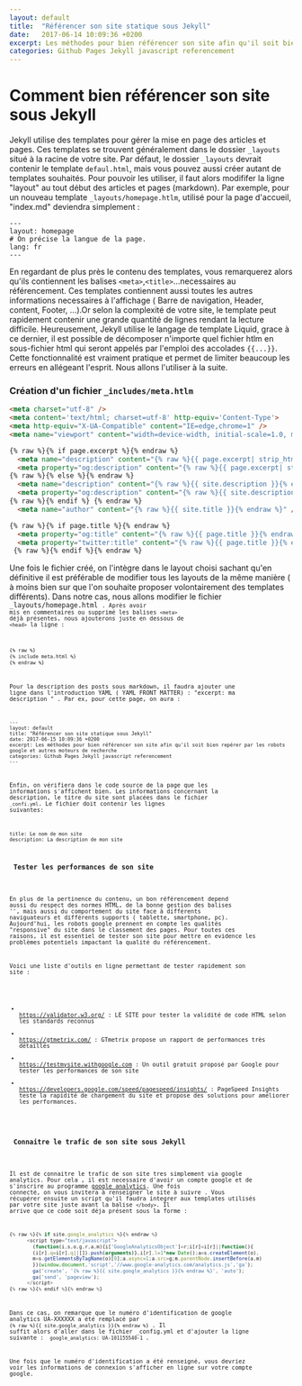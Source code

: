 ```yaml
---
layout: default
title:  "Référencer son site statique sous Jekyll"
date:   2017-06-14 10:09:36 +0200
excerpt: Les méthodes pour bien référencer son site afin qu'il soit bien repérer par les robots google et autres moteurs de recherche
categories: Github Pages Jekyll javascript referencement
---
```




<h1>Comment bien référencer son site sous Jekyll</h1>

Jekyll utilise des templates  pour gérer la mise en page des articles et pages. Ces templates se trouvent généralement dans le dossier <code>_layouts</code> situé à la racine de votre site.
Par défaut, le dossier <code>_layouts</code>  devrait contenir le template <code>defaul.html</code>, mais vous pouvez aussi créer autant de templates souhaités. Pour pouvoir les utiliser, il faut alors modififer la ligne "layout" au tout début des articles et pages (markdown). Par exemple, pour un nouveau template <code>_layouts/homepage.htlm</code>, utilisé pour la page d'accueil, "index.md" deviendra simplement :

```ỳaml
---
layout: homepage
# On précise la langue de la page.
lang: fr
---
```

En regardant de plus près le contenu des templates, vous remarquerez alors qu'ils contiennent les balises `<meta>`,`<title>`...necessaires au référencement. Ces templates contiennent aussi toutes les autres informations necessaires à l'affichage ( Barre de navigation, Header, content, Footer, ...).Or selon la complexité de votre site, le template peut rapidement contenir une grande quantité de lignes rendant la lecture difficile. Heureusement, Jekyll utilise le langage de template Liquid, grace à ce dernier, il est possible de décomposer n'importe quel fichier htlm en sous-fichier html qui seront appelés par l'emploi des accolades  `{{...}}`. Cette fonctionnalité est vraiment pratique et permet de limiter beaucoup les erreurs en allégeant l'esprit. Nous allons l'utiliser à la suite.

<h3> Création d'un fichier <code>_includes/meta.htlm </code>  </h3>

```html
<meta charset="utf-8" />
<meta content='text/html; charset=utf-8' http-equiv='Content-Type'>
<meta http-equiv="X-UA-Compatible" content="IE=edge,chrome=1" />
<meta name="viewport" content="width=device-width, initial-scale=1.0, maximum-scale=1.0">

{% raw %}{% if page.excerpt %}{% endraw %}
  <meta name="description" content="{% raw %}{{ page.excerpt| strip_html }}{% endraw %}" />
  <meta property="og:description" content="{% raw %}{{ page.excerpt| strip_html }}{% endraw %}" />
{% raw %}{% else %}{% endraw %}
  <meta name="description" content="{% raw %}{{ site.description }}{% endraw %}">
  <meta property="og:description" content="{% raw %}{{ site.description }}{% endraw %}" />
{% raw %}{% endif %} {% endraw %}
  <meta name="author" content="{% raw %}{{ site.title }}{% endraw %}" />

{% raw %}{% if page.title %}{% endraw %}
  <meta property="og:title" content="{% raw %}{{ page.title }}{% endraw %}" />
  <meta property="twitter:title" content="{% raw %}{{ page.title }}{% endraw %}" />
 {% raw %}{% endif %}{% endraw %}
```

Une fois le fichier créé, on l'intègre dans le layout choisi sachant qu'en définitive il est préférable de modifier tous les layouts de la même manière ( à moins bien sur que l'on souhaite proposer volontairement des templates différents).
Dans notre cas, nous allons modifier le fichier <code> _layouts/homepage.html <code>. Après avoir mis en commentaires ou supprimé les balises `<meta>` déjà présentes, nous ajouterons juste en dessous de `<head>` la ligne : 

```html
{% raw %}
{% include meta.html %}
{% endraw %}
```


Pour la description des posts sous markdown, il faudra ajouter une ligne dans l'introduction YAML ( YAML FRONT MATTER) : "excerpt: ma description " . 
Par ex, pour cette page, on aura :
```ỳaml
---
layout: default
title: "Référencer son site statique sous Jekyll"
date: 2017-06-15 10:09:36 +0200
excerpt: Les méthodes pour bien référencer son site afin qu'il soit bien repérer par les robots google et autres moteurs de recherche
categories: Github Pages Jekyll javascript referencement
---
```

Enfin, on vérifiera dans le code source de la page que les informations s'affichent bien. Les informations concernant la description, le titre du site sont placées dans le fichier <code>_confi.yml</code>. 
Le fichier doit contenir les lignes suivantes:

```ỳaml
title: Le nom de mon site
description: La description de mon site
```

<h3> Tester les performances de son site  </h3>

En plus de la pertinence du contenu, un bon référencement depend aussi du respect des normes HTML, de la bonne gestion des balises '<meta>', mais aussi du comportement du site face à différents naviguateurs et différents supports ( tablette, smartphone, pc). Aujourd'hui, les robots google prennent en compte les qualités "responsive" du site dans le classement des pages.
Pour toutes ces raisons, il est essentiel de tester son site pour mettre en evidence les problèmes potentiels impactant la qualité du référencement.

Voici une liste d'outils en ligne permettant de tester rapidement son site :

<ul>

<li>
<a href="https://validator.w3.org/" target="_blanck">https://validator.w3.org/</a> : LE SITE pour tester la validité de code HTML selon les standards reconnus
</li>
<li>
<a href="https://gtmetrix.com/" target="_blanck">https://gtmetrix.com/</a> : GTmetrix propose un rapport de performances très détaillés
</li>
<li>
<a href="https://testmysite.withgoogle.com" target="_blanck">https://testmysite.withgoogle.com</a> : Un outil gratuit proposé par Google pour tester les performances de son site
</li>
<li>
<a href="https://developers.google.com/speed/pagespeed/insights/" target="_blanck">https://developers.google.com/speed/pagespeed/insights/</a> : PageSpeed Insights teste la rapidité de chargement du site et propose des solutions pour améliorer les performances.
</li>
</ul>

<h3> Connaitre le trafic de son site sous Jekyll  </h3>

Il est de connaitre le trafic de son site tres simplement via google analytics. Pour cela , il est necessaire d'avoir un compte google et de s'inscrire au programme [google analytics](https://www.google.com/analytics/). Une fois connecté, on vous invitera à renseigner le site à suivre . Vous récupérer ensuite un script qu'il faudra integrer aux templates utilisés par votre site juste avant la balise `</body>`. Il arrive que ce code soit déja présent sous la forme : 

``` javascript
{% raw %}{% if site.google_analytics %}{% endraw %}
      <script type="text/javascript">
        (function(i,s,o,g,r,a,m){i['GoogleAnalyticsObject']=r;i[r]=i[r]||function(){
        (i[r].q=i[r].q||[]).push(arguments)},i[r].l=1*new Date();a=s.createElement(o),
        m=s.getElementsByTagName(o)[0];a.async=1;a.src=g;m.parentNode.insertBefore(a,m)
        })(window,document,'script','//www.google-analytics.com/analytics.js','ga');
        ga('create', '{% raw %}{{ site.google_analytics }}{% endraw %}', 'auto');
        ga('send', 'pageview');
      </script>
{% raw %}{% endif %}{% endraw %}
```

Dans ce cas, on remarque que le numéro d'identification de google analytics UA-XXXXXX a été remplacé par `{% raw %}{{ site.google_analytics }}{% endraw %}` . Il suffit alors d'aller dans le fichier _config.yml et d'ajouter la ligne suivante : <code> google_analytics: UA-101155540-1 </code>.


Une fois que le numéro d'identification a été renseigné, vous devriez voir les informations de connexion s'afficher en ligne sur votre compte google.